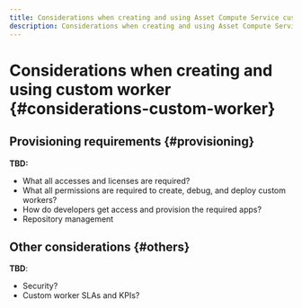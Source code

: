 ```yaml
---
title: Considerations when creating and using Asset Compute Service custom worker.
description: Considerations when creating and using Asset Compute Service custom worker.
---
```


# Considerations when creating and using custom worker {#considerations-custom-worker}

## Provisioning requirements {#provisioning}

**TBD:**

* What all accesses and licenses are required?
* What all permissions are required to create, debug, and deploy custom workers?
* How do developers get access and provision the required apps?
* Repository management

## Other considerations {#others}

**TBD**:

* Security?
* Custom worker SLAs and KPIs?
